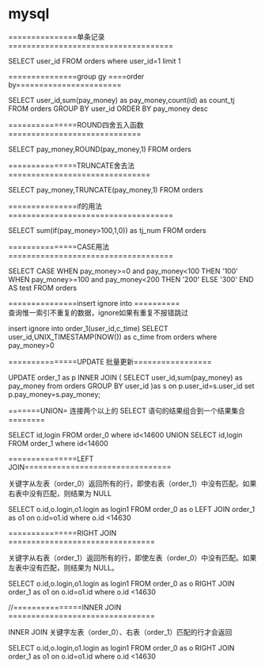 # mysql
===============单条记录====================================

SELECT user_id FROM orders where user_id=1 limit 1

===============group gy ====order by=======================

SELECT user_id,sum(pay_money) as pay_money,count(id) as count_tj  
FROM orders GROUP BY user_id ORDER BY pay_money desc

===============ROUND四舍五入函数=============================

SELECT pay_money,ROUND(pay_money,1)  FROM orders


===============TRUNCATE舍去法===============================

SELECT pay_money,TRUNCATE(pay_money,1)  FROM orders


===============if的用法====================================

SELECT sum(if(pay_money>100,1,0)) as tj_num FROM orders


===============CASE用法====================================


SELECT
CASE
WHEN pay_money>=0 and pay_money<100 THEN
    '100'
WHEN pay_money>=100 and pay_money<200 THEN
    '200'
ELSE
    '300'
END AS test 
FROM
    orders
    

===============insert ignore into ==========  
查询惟一索引不重复的数据，ignore如果有重复不报错跳过

insert ignore into order_1(user_id,c_time)
SELECT user_id,UNIX_TIMESTAMP(NOW()) as c_time 
from orders where pay_money>0



===============UPDATE 批量更新=================

UPDATE order_1 as p
  INNER JOIN
  (
    SELECT user_id,sum(pay_money) as pay_money from orders GROUP BY user_id
  )as s on  p.user_id=s.user_id
  set p.pay_money=s.pay_money;


=======UNION= 连接两个以上的 SELECT 语句的结果组合到一个结果集合========

SELECT id,login FROM order_0 where id<14600
UNION
SELECT id,login FROM order_1  where id<14600


===============LEFT JOIN================================

关键字从左表（order_0）返回所有的行，即使右表（order_1）中没有匹配。如果右表中没有匹配，则结果为 NULL

SELECT o.id,o.login,o1.login as login1 FROM order_0 as o 
LEFT JOIN order_1  as o1 on o.id=o1.id where o.id <14630

===============RIGHT JOIN ================================

关键字从右表（order_1）返回所有的行，即使左表（order_0）中没有匹配。如果左表中没有匹配，则结果为 NULL。

SELECT o.id,o.login,o1.login as login1 FROM order_0 as o 
RIGHT JOIN order_1  as o1 on o.id=o1.id where o.id <14630


//===============INNER JOIN ================================

INNER JOIN 关键字左表（order_0）、右表（order_1）匹配的行才会返回

SELECT o.id,o.login,o1.login as login1 FROM order_0 as o 
RIGHT JOIN order_1  as o1 on o.id=o1.id where o.id <14630


